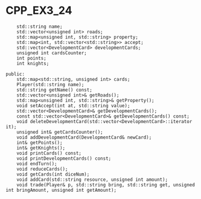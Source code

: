 # CPP_EX3_24

        std::string name;
        std::vector<unsigned int> roads;
        std::map<unsigned int, std::string> property;
        std::map<int, std::vector<std::string>> accept;
        std::vector<DevelopmentCard> developmentCards;
        unsigned int cardsCounter;
        int points;
        int knights;

    public:
        std::map<std::string, unsigned int> cards; 
        Player(std::string name);
        std::string getName() const;
        std::vector<unsigned int>& getRoads();
        std::map<unsigned int, std::string>& getProperty();
        void setAccept(int at, std::string value);
        std::vector<DevelopmentCard>& getDevelopmentCards();
        const std::vector<DevelopmentCard>& getDevelopmentCards() const;
        void deleteDevelopmentCard(std::vector<DevelopmentCard>::iterator it);
        unsigned int& getCardsCounter();
        void addDevelopmentCard(DevelopmentCard& newCard);
        int& getPoints();
        int& getKnights(); 
        void printCards() const;
        void printDevelopmentCards() const;
        void endTurn();
        void reduceCards();
        void getCards(int diceNum);
        void addCard(std::string resource, unsigned int amount);
        void trade(Player& p, std::string bring, std::string get, unsigned int bringAmount, unsigned int getAmount);
